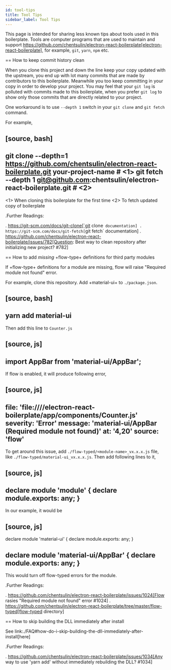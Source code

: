 ```yaml
---
id: tool-tips
title: Tool Tips
sidebar_label: Tool Tips
---
```



This page is intended for sharing less known tips about tools used in this boilerplate. Tools are computer programs that are used to maintain and support https://github.com/chentsulin/electron-react-boilerplate[electron-react-boilerplate], for example, `git`, `yarn`, `npm` etc.


== How to keep commit history clean

When you clone this project and down the line keep your copy updated with the upstream, you end up with lot many commits that are made by contributors to this boilerplate. Meanwhile you too keep committing in your copy in order to develop your project. You may feel that your `git log` is polluted with commits made to this boilerplate, when you prefer `git log` to show only those commits that are directly related to your project. 

One workaround is to use `--depth 1` switch in your `git clone` and `git fetch` command.

For example,

[source, bash]
----
git clone --depth=1 https://github.com/chentsulin/electron-react-boilerplate.git your-project-name # <1>
git fetch --depth 1 git@github.com:chentsulin/electron-react-boilerplate.git # <2>
----
<1> When cloning this boilerplate for the first time
<2> To fetch updated copy of boilerplate


.Further Readings:

. https://git-scm.com/docs/git-clone[`git clone` documentation]
. https://git-scm.com/docs/git-fetch[`git fetch` documentation]
. https://github.com/chentsulin/electron-react-boilerplate/issues/782[Question: Best way to clean repository after initializing new project? #782]

== How to add _missing_ +flow-type+ definitions for third party modules

If +flow-type+ definitions for a module are missing, flow will raise "Required module not found" error.

For example, clone this repository. Add +material-ui+ to `./package.json`. 

[source, bash]
----
yarn add material-ui
----

Then add this line to `Counter.js`

[source, js]
----
import AppBar from 'material-ui/AppBar';
----

If flow is enabled, it will produce following error,

[source, js]
----
file: 'file:///<Your path>/electron-react-boilerplate/app/components/Counter.js'
severity: 'Error'
message: 'material-ui/AppBar (Required module not found)'
at: '4,20'
source: 'flow'
----

To get around this issue, add `./flow-typed/<module-name>_vx.x.x.js` file, like `./flow-typed/material-ui_vx.x.x.js`. Then add following lines to it,

[source, js]
----
declare module 'module' {
  declare module.exports: any;
}
----

In our example, it would be

[source, js]
----
declare module 'material-ui' {
  declare module.exports: any;
}

declare module 'material-ui/AppBar' {
  declare module.exports: any;
}
----

This would turn off flow-typed errors for the module.

.Further Readings:

. https://github.com/chentsulin/electron-react-boilerplate/issues/1024[Flow rasies "Required module not found" error #1024]
. https://github.com/chentsulin/electron-react-boilerplate/tree/master/flow-typed[flow-typed directory]

== How to skip building the DLL immediately after install

See link:./FAQ#how-do-i-skip-building-the-dll-immediately-after-install[here]

.Further Readings:

. https://github.com/chentsulin/electron-react-boilerplate/issues/1034[Any way to use 'yarn add' without immediately rebuilding the DLL? #1034]
